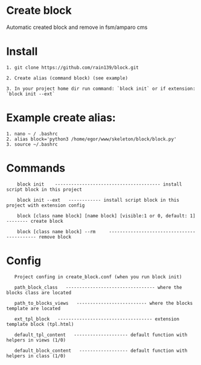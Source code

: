 # Create block
Automatic created block and remove in fsm/amparo cms


# Install
    1. git clone https://github.com/rain139/block.git
    
    2. Create alias (command block) (see example)
    
    3. In your project home dir run command: `block init` or if extension: `block init --ext`
    
# Example create alias:
    1. nano ~ / .bashrc
    2. alias block='python3 /home/egor/www/skeleton/block/block.py'
    3. source ~/.bashrc

 # Commands
        block init    --------------------------------------- install script block in this project
        
        block init --ext   ------------ install script block in this project with extension config
        
        block [class name block] [name block] [visible:1 or 0, default: 1]   -------- create block
        
        block [class name block] --rm     ------------------------------------------- remove block

# Config

       Project confing in create_block.conf (when you run block init)
       
       path_block_class   --------------------------------- where the blocks class are located
       
       path_to_blocks_views   -------------------------- where the blocks template are located
       
       ext_tpl_block   ----------------------------------- extension template block (tpl.html)
       
       default_tpl_content   -------------------- default function with helpers in views (1/0)
        
       default_block_content   ------------------ default function with helpers in class (1/0) 
